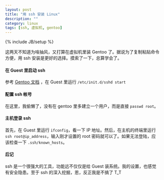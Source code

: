 ```yaml
---
layout: post
title: "用 ssh 安装 Linux"
description: ""
category: linux
tags: [ssh, 虚拟机, gentoo]
---
```

{% include JB/setup %}

这两天不知道为啥抽风，又打算在虚拟机里装 Gentoo 了。据说为了复制粘贴命令方便，用 ssh 安装是更好的选择。摸索了一下，总算学会了。

#### 在 Guest 里启动 ssh
参考 [Gentoo 文档][ge] ，在 Guest 里运行 `/etc/init.d/sshd start`

[ge]: http://www.gentoo.org/doc/zh_cn/handbook/handbook-x86.xml?part=1&chap=2

#### 配置 ssh 帐号
在这里，我偷懒了，没有在 gentoo 里多建立一个用户，而是直接 `passwd root`。

#### 主机登录 ssh
首先，在 Guest 里运行 `ifconfig`，看一下 IP 地址。然后，在主机的终端里运行 `ssh root@ip_address`，输入刚才设置的 root 密码就可以了。如果无法登陆，应该检查一下 `.ssh/known_hosts`。

#### 后记
ssh 是一个很强大的工具，功能远不仅仅是给 Guest 装系统。我的设置，也感觉有安全隐患。至于 ssh 的深入挖掘，恩，反正我是不搞了 T_T
